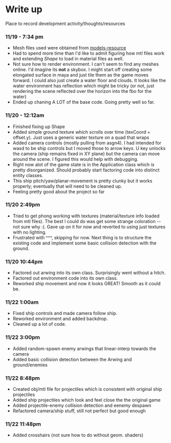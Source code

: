 # Write up
Place to record development activity/thoughts/resources

### 11/19 - 7:34 pm
* Mesh files used were obtained from [models-resource](https://www.models-resource.com/nintendo_64/starfox64/)
* Had to spend more time than I'd like to admit figuring how mtl files work and extending *Shape* to load in material files as well.
* Not sure how to render environment. I can't seem to find any meshes online. I'd imagine its **not** a skybox. I might start off creating some elongated surface in maya and just tile them as the game moves forward. I could also just create a water floor and clouds. It looks like the water environment has reflection which might be tricky (or not, just rendering the scene reflected over the horizon into the fbo for the water)
* Ended up chaning A LOT of the base code. Going pretty well so far.

### 11/20 - 12:12am
* Finished fixing up Shape
* Added simple ground texture which scrolls over time (texCoord + offset.y). Just uses a generic water texture on a quad that wraps
* Added camera controls (mostly pulling from asgn4). I had intended for wasd to be ship controls but I moved those to arrow keys. U key unlocks the camera (ship remains fixed in XY plane) but the camera can move around the scene. I figured this would help with debugging.
* Right now alot of the game state is in the Application class which is pretty disorganized. Should probably start factoring code into distinct entity classes.
* This ship pitch/yaw/planar-movement is pretty clunky but it works properly; eventually that will need to be cleaned up.
* Feeling pretty good about the project so far


### 11/20 2:49pm
* Tried to get phong working with textures (material/texture info loaded from mtl files). The best I could do was get some strange coloration -- not sure why :(. Gave up on it for now and reverted to using just textures with no lighting.
* Frustrated with ^^^, skipping for now. Next thing is to structure the existing code and implement some basic collision detection with the ground.

### 11/20 10:44pm
* Factored out arwing into its own class. Surprisingly went without a hitch.
* Factored out environment code into its own class.
* Reworked ship movement and now it looks GREAT! Smooth as it could be.


### 11/22 1:00am
* Fixed ship controls and made camera follow ship.
* Reworked environment and added backdrop.
* Cleaned up a lot of code.

### 11/22 3:00pm
* Added random-spawn enemy arwings that linear-interp towards the camera
* Added basic collision detection between the Arwing and ground/enemies

### 11/22 8:48pm
* Created obj/mtl file for projectiles which is consistent with original ship projectiles
* Added ship projectiles which look and feel close the the original game
* Added projectile-enemy collision detection and eenemy despawn
* Refactored camera/ship stuff, still not perfect but good enough

### 11/22 11:48pm
* Added crosshairs (not sure how to do without geom. shaders)
